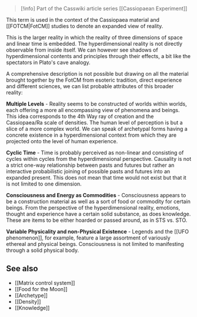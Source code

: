 
> [!info] Part of the Casswiki article series [[Cassiopaean Experiment]]

This term is used in the context of the Cassiopaea material and [[FOTCM|FotCM]] studies to denote an expanded view of reality.

This is the larger reality in which the reality of three dimensions of space and linear time is embedded. The hyperdimensional reality is not directly observable from inside itself. We can however see shadows of hyperdimensional contents and principles through their effects, a bit like the spectators in Plato's cave analogy.

A comprehensive description is not possible but drawing on all the material brought together by the FotCM from esoteric tradition, direct experience and different sciences, we can list probable attributes of this broader reality:

**Multiple Levels** - Reality seems to be constructed of worlds within worlds, each offering a more all encompassing view of phenomena and beings. This idea corresponds to the 4th Way ray of creation and the Cassiopaea/Ra scale of densities. The human level of perception is but a slice of a more complex world. We can speak of archetypal forms having a concrete existence in a hyperdimensional context from which they are projected onto the level of human experience.

**Cyclic Time** - Time is probably perceived as non-linear and consisting of cycles within cycles from the hyperdimensional perspective. Causality is not a strict one-way relationship between pasts and futures but rather an interactive probabilistic joining of possible pasts and futures into an expanded present. This does not mean that time would not exist but that it is not limited to one dimension.

**Consciousness and Energy as Commodities** - Consciousness appears to be a construction material as well as a sort of food or commodity for certain beings. From the perspective of the hyperdimensional reality, emotions, thought and experience have a certain solid substance, as does knowledge. These are items to be either hoarded or passed around, as in STS vs. STO.

**Variable Physicality and non-Physical Existence** - Legends and the [[UFO phenomenon]], for example, feature a large assortment of variously ethereal and physical beings. Consciousness is not limited to manifesting through a solid physical body.

See also
--------

*   [[Matrix control system]]
*   [[Food for the Moon]]
*   [[Archetype]]
*   [[Density]]
*   [[Knowledge]]